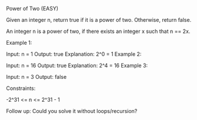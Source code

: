 Power of Two (EASY)

Given an integer n, return true if it is a power of two. Otherwise, return false.

An integer n is a power of two, if there exists an integer x such that n == 2x.


Example 1:

Input: n = 1
Output: true
Explanation: 2^0 = 1
Example 2:

Input: n = 16
Output: true
Explanation: 2^4 = 16
Example 3:

Input: n = 3
Output: false
 

Constraints:

-2^31 <= n <= 2^31 - 1
 

Follow up: Could you solve it without loops/recursion?